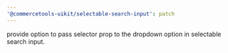 ```yaml
---
'@commercetools-uikit/selectable-search-input': patch
---
```


provide option to pass selector prop to the dropdown option in selectable search input.
